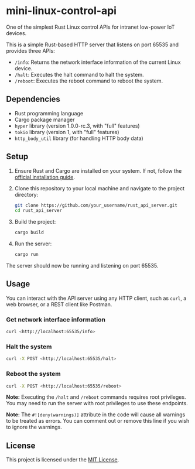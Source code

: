 # mini-linux-control-api

One of the simplest Rust Linux control APIs for intranet low-power IoT devices.

This is a simple Rust-based HTTP server that listens on port 65535 and provides three APIs:

- `/info`: Returns the network interface information of the current Linux device.
- `/halt`: Executes the halt command to halt the system.
- `/reboot`: Executes the reboot command to reboot the system.

## Dependencies

- Rust programming language
- Cargo package manager
- `hyper` library (version 1.0.0-rc.3, with "full" features)
- `tokio` library (version 1, with "full" features)
- `http_body_util` library (for handling HTTP body data)

## Setup

1. Ensure Rust and Cargo are installed on your system. If not, follow the [official installation guide](https://www.rust-lang.org/tools/install).

2. Clone this repository to your local machine and navigate to the project directory:

    ```sh
    git clone https://github.com/your_username/rust_api_server.git
    cd rust_api_server
    ```

3. Build the project:

    ```sh
    cargo build
    ```

4. Run the server:

    ```sh
    cargo run
    ```

The server should now be running and listening on port 65535.

## Usage

You can interact with the API server using any HTTP client, such as `curl`, a web browser, or a REST client like Postman.

### Get network interface information

```sh
curl <http://localhost:65535/info>
```

### Halt the system

```sh
curl -X POST <http://localhost:65535/halt>
```

### Reboot the system

```sh
curl -X POST <http://localhost:65535/reboot>
```

**Note:** Executing the `/halt` and `/reboot` commands requires root privileges. You may need to run the server with root privileges to use these endpoints.

**Note:** The `#![deny(warnings)]` attribute in the code will cause all warnings to be treated as errors. You can comment out or remove this line if you wish to ignore the warnings.

## License

This project is licensed under the [MIT License](LICENSE).
